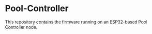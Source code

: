 # Pool-Controller
This repository contains the firmware running on an ESP32-based Pool Controller node.
